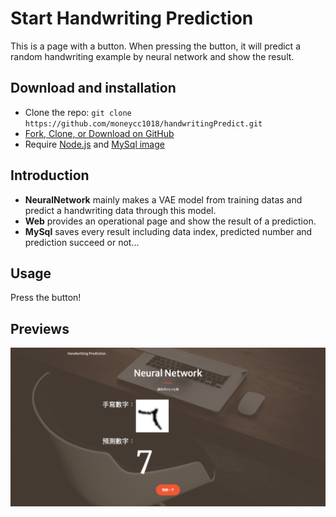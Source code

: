 # Start Handwriting Prediction
This is a page with a button.  When pressing the button, it will predict a random handwriting example by neural network and show the result.

## Download and installation
* Clone the repo: ```git clone https://github.com/moneycc1018/handwritingPredict.git```
* [Fork, Clone, or Download on GitHub](https://github.com/moneycc1018/handwritingPredict)
* Require [Node.js](https://nodejs.org/en/) and [MySql image](https://hub.docker.com/_/mysql)

## Introduction
* __NeuralNetwork__ mainly makes a VAE model from training datas and predict a handwriting data through this model.
* __Web__ provides an operational page and show the result of a prediction.
* __MySql__ saves every result including data index, predicted number and  prediction succeed or not...

## Usage
Press the button!

## Previews
![image](https://github.com/moneycc1018/handwritingPredict/blob/main/Web/dist/assets/img/preview_7.png?raw=true "This is a sample image.")
